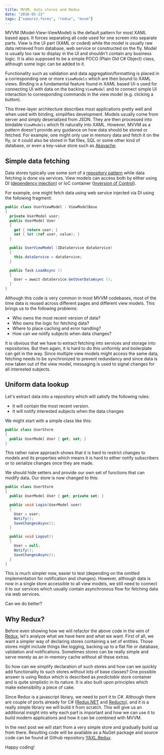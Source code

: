 ```yaml
---
title: MVVM, data stores and Redux
date: "2016-05-23"
tags: ["xamarin.forms", "redux", "mvvm"]
---
```


MVVM (Model-View-ViewModel) is the default pattern for most XAML based apps. It forces separating all code used for one screen into separate parts. View is the UI part (XAML or coded) while the model is usually raw data retrieved from database, web service or constructed on the fly. Model is usually too raw to display in the UI and shouldn't contain any business logic. It is also supposed to be a simple POCO (Plain Old C# Object) class, although some logic can be added to it.

Functionality such as validation and data aggregation/formatting is placed in a corresponding one or more `ViewModels` which are then bound to XAML views. Binding is a fundamental feature found in XAML based UI-s used for connecting UI with data on the backing `ViewModel` and to connect simple UI interaction to corresponding commands in the view model (e.g. clicking a button).

This three-layer architecture describes most applications pretty well and when used with binding, simplifies development. Models usually come from server and simply deserialized from JSON. They are then processed into bindable `ViewModels` which fit naturally into XAML. However, MVVM as a pattern doesn't provide any guidance on how data should be stored or fetched. For example, one might only use in memory data and fetch it on the fly, or it could also be stored in flat files, SQL or some other kind of database, or even a key-value store such as [Akavache](https://github.com/akavache/Akavache).

## Simple data fetching

Data stores typically use some sort of a [repository pattern](https://msdn.microsoft.com/en-us/library/ff649690.aspx) while data fetching is done via services. View models can access both by either using DI ([dependency injection](https://en.wikipedia.org/wiki/Dependency_injection)) or IoC container ([Inversion of Control](https://en.wikipedia.org/wiki/Inversion_of_control)).

For example, one might fetch data using web service injected via DI using the following fragment:

```csharp
public class UserViewModel : ViewModelBase
{
  private UserModel user;
  public UserModel User
  {
    get { return user; }
    set { Set (ref user, value); }
  }

  public UserViewModel (IDataService dataService)
  {
    this.dataService = dataService;
  }

  public Task LoadAsync ()
  {
    User = await dataService.GetUserDataAsync ();
  }
}
```

Although this code is very common in most MVVM codebases, most of the time data is reused across different pages and different view models. This brings us to the following problems:

- Who owns the most recent version of data?
- Who owns the logic for fetching data?
- Where to place caching and error handling?
- How can we notify subjects when data changes?

It is obvious that we have to extract fetching into services and storage into repositories. But then again, it is hard to do this uniformly and boilerplate can get in the way. Since multiple view models might access the same data, fetching needs to be synchronized to prevent redundancy and since data is now taken out of the view model, messaging is used to signal changes for all interested subjects.

## Uniform data lookup

Let's extract data into a repository which will satisfy the following rules:

- It will contain the most recent version.
- It will notify interested subjects when the data changes

We might start with a simple class like this:

```csharp
public class UserStore
{
  public UserModel User { get; set; }
}
```

This rather naive approach shows that it is hard to restrict changes to models and its properties which means it is hard to either notify subscribers or to serialize changes once they are made.

We should hide setters and provide our own set of functions that can modify data. Our store is now changed to this:

```csharp
public class UserStore
{
  public UserModel User { get; private set; }

  public void Login(UserModel user)
  {
    User = user;
    Notify();
    SaveChangesAsync();
  }

  public void Logout()
  {
    User = null;
    Notify();
    SaveChangesAsync();
  }
}
```

This is much simpler now, easier to test (depending on the omitted implementation for notification and changes). However, although data is now in a single store accessible to all view models, we still need to connect it to our services which usually contain asynchronous flow for fetching data via web services.

Can we do better?

## Why Redux?

Before even showing how we will refactor the above code in the vein of [Redux](https://github.com/reactjs/redux), let's analyze what we have here and what we want. First of all, we want a simpler way of declaring stores containing a set of entities. Those stores might include things like logging, backing up to a flat file or database, validation and notifications. Sometimes stores can be really simple and serve merely as an in-memory cache without all these extras.

So how can we simplify declaration of such stores and how can we quickly add functionality to such stores without lots of base classes? One possible answer is using Redux which is described as _predictable_ store container and is quite simplistic in its nature. It is also built upon principles which make extensibility a piece of cake.

Since Redux is a javascript library, we need to port it to C#. Although there are couple of ports already for C# ([Redux.NET](https://github.com/GuillaumeSalles/redux.NET) and [Reducto](https://github.com/pshomov/reducto)), and it is a really simple library we will build it from scratch. This will give us an additional insight into why each part is important and how we can use it to build modern applications and how it can be combined with MVVM.

In the next post we will start from a very simple store and gradually build up from there. Resulting code will be available as a NuGet package and source code can be found at Github repository [YAXL.Redux](https://github.com/massivepixel/yaxl.redux).

Happy coding!
